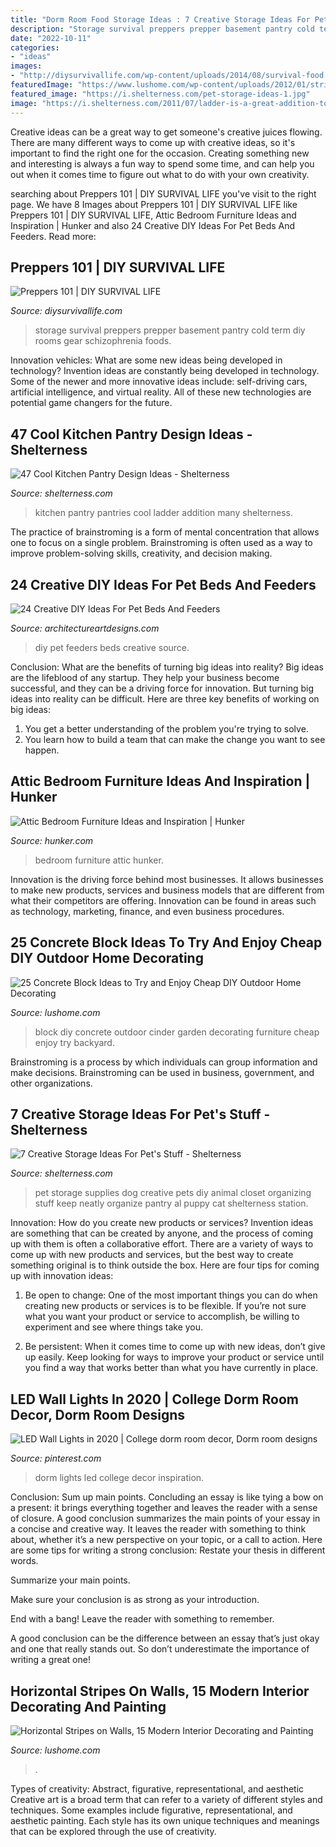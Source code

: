 ```yaml
---
title: "Dorm Room Food Storage Ideas : 7 Creative Storage Ideas For Pet&#039;s Stuff"
description: "Storage survival preppers prepper basement pantry cold term diy rooms gear schizophrenia foods"
date: "2022-10-11"
categories:
- "ideas"
images:
- "http://diysurvivallife.com/wp-content/uploads/2014/08/survival-food.jpg"
featuredImage: "https://www.lushome.com/wp-content/uploads/2012/01/striped-walls-interior-decorating-painting-ideas-4.jpg"
featured_image: "https://i.shelterness.com/pet-storage-ideas-1.jpg"
image: "https://i.shelterness.com/2011/07/ladder-is-a-great-addition-to-many-kitchen-pantries.jpg"
---
```



Creative ideas can be a great way to get someone's creative juices flowing. There are many different ways to come up with creative ideas, so it's important to find the right one for the occasion. Creating something new and interesting is always a fun way to spend some time, and can help you out when it comes time to figure out what to do with your own creativity.

	

		
searching about Preppers 101 | DIY SURVIVAL LIFE you've visit to the right page. We have 8 Images about Preppers 101 | DIY SURVIVAL LIFE like Preppers 101 | DIY SURVIVAL LIFE, Attic Bedroom Furniture Ideas and Inspiration | Hunker and also 24 Creative DIY Ideas For Pet Beds And Feeders. Read more:
		
    
## Preppers 101 | DIY SURVIVAL LIFE

<img loading=lazy src="http://diysurvivallife.com/wp-content/uploads/2014/08/survival-food.jpg" onerror="this.onerror=null;this.src='https://tse4.mm.bing.net/th?id=OIP.xeiwyBmn4rW-KeABQKchRAHaFj&amp;pid=15.1';" alt="Preppers 101 | DIY SURVIVAL LIFE">

_Source: diysurvivallife.com_

>storage survival preppers prepper basement pantry cold term diy rooms gear schizophrenia foods. 

	

Innovation vehicles: What are some new ideas being developed in technology?
Invention ideas are constantly being developed in technology. Some of the newer and more innovative ideas include: self-driving cars, artificial intelligence, and virtual reality. All of these new technologies are potential game changers for the future.

    
## 47 Cool Kitchen Pantry Design Ideas - Shelterness

<img loading=lazy src="https://i.shelterness.com/2011/07/ladder-is-a-great-addition-to-many-kitchen-pantries.jpg" onerror="this.onerror=null;this.src='https://tse4.mm.bing.net/th?id=OIP.r5C8xteZqVTXRdMTD6FvCwHaLH&amp;pid=15.1';" alt="47 Cool Kitchen Pantry Design Ideas - Shelterness">

_Source: shelterness.com_

>kitchen pantry pantries cool ladder addition many shelterness. 

	

The practice of brainstroming is a form of mental concentration that allows one to focus on a single problem. Brainstroming is often used as a way to improve problem-solving skills, creativity, and decision making.

    
## 24 Creative DIY Ideas For Pet Beds And Feeders

<img loading=lazy src="https://www.architectureartdesigns.com/wp-content/uploads/2013/10/1548-630x699.jpg" onerror="this.onerror=null;this.src='https://tse3.mm.bing.net/th?id=OIP.AG4ZTUnoVEUGoxSr9-wgWAHaIN&amp;pid=15.1';" alt="24 Creative DIY Ideas For Pet Beds And Feeders">

_Source: architectureartdesigns.com_

>diy pet feeders beds creative source. 

	

Conclusion: What are the benefits of turning big ideas into reality?
Big ideas are the lifeblood of any startup. They help your business become successful, and they can be a driving force for innovation. But turning big ideas into reality can be difficult. Here are three key benefits of working on big ideas:
1. You get a better understanding of the problem you're trying to solve.
2. You learn how to build a team that can make the change you want to see happen.

    
## Attic Bedroom Furniture Ideas And Inspiration | Hunker

<img loading=lazy src="https://img.hunkercdn.com/640/clsd/7/12/fada6ab0a6c54d34837127aa70280827.jpg" onerror="this.onerror=null;this.src='https://tse1.mm.bing.net/th?id=OIP.7laayX8W-8Wua2C4sxizDQHaLH&amp;pid=15.1';" alt="Attic Bedroom Furniture Ideas and Inspiration | Hunker">

_Source: hunker.com_

>bedroom furniture attic hunker. 

	

Innovation is the driving force behind most businesses. It allows businesses to make new products, services and business models that are different from what their competitors are offering. Innovation can be found in areas such as technology, marketing, finance, and even business procedures.

    
## 25 Concrete Block Ideas To Try And Enjoy Cheap DIY Outdoor Home Decorating

<img loading=lazy src="https://www.lushome.com/wp-content/uploads/2017/08/cinder-block-furniture-backyard-ideas-4.jpg" onerror="this.onerror=null;this.src='https://tse1.mm.bing.net/th?id=OIP.4P2k5sPHPjA3bv7mYaAafwHaEr&amp;pid=15.1';" alt="25 Concrete Block Ideas to Try and Enjoy Cheap DIY Outdoor Home Decorating">

_Source: lushome.com_

>block diy concrete outdoor cinder garden decorating furniture cheap enjoy try backyard. 

	

Brainstroming is a process by which individuals can group information and make decisions. Brainstroming can be used in business, government, and other organizations.

    
## 7 Creative Storage Ideas For Pet&#039;s Stuff - Shelterness

<img loading=lazy src="https://i.shelterness.com/pet-storage-ideas-1.jpg" onerror="this.onerror=null;this.src='https://tse2.mm.bing.net/th?id=OIP.5cVhKqhcTQpGVgX8gIH9WwAAAA&amp;pid=15.1';" alt="7 Creative Storage Ideas For Pet&#039;s Stuff - Shelterness">

_Source: shelterness.com_

>pet storage supplies dog creative pets diy animal closet organizing stuff keep neatly organize pantry al puppy cat shelterness station. 

	

Innovation: How do you create new products or services?
Invention ideas are something that can be created by anyone, and the process of coming up with them is often a collaborative effort. There are a variety of ways to come up with new products and services, but the best way to create something original is to think outside the box. Here are four tips for coming up with innovation ideas:
1. Be open to change: One of the most important things you can do when creating new products or services is to be flexible. If you’re not sure what you want your product or service to accomplish, be willing to experiment and see where things take you.

2. Be persistent: When it comes time to come up with new ideas, don’t give up easily. Keep looking for ways to improve your product or service until you find a way that works better than what you have currently in place.

    
## LED Wall Lights In 2020 | College Dorm Room Decor, Dorm Room Designs

<img loading=lazy src="https://i.pinimg.com/736x/84/3b/9d/843b9d3218d609f8cbd000276a4d3d91.jpg" onerror="this.onerror=null;this.src='https://tse1.mm.bing.net/th?id=OIP.e8LXqm82xNDHsbmtDbKlagHaJw&amp;pid=15.1';" alt="LED Wall Lights in 2020 | College dorm room decor, Dorm room designs">

_Source: pinterest.com_

>dorm lights led college decor inspiration. 

	

Conclusion: Sum up main points.
Concluding an essay is like tying a bow on a present: it brings everything together and leaves the reader with a sense of closure. A good conclusion summarizes the main points of your essay in a concise and creative way. It leaves the reader with something to think about, whether it’s a new perspective on your topic, or a call to action. Here are some tips for writing a strong conclusion:
 Restate your thesis in different words.

Summarize your main points.

Make sure your conclusion is as strong as your introduction.

End with a bang! Leave the reader with something to remember.

A good conclusion can be the difference between an essay that’s just okay and one that really stands out. So don’t underestimate the importance of writing a great one!

    
## Horizontal Stripes On Walls, 15 Modern Interior Decorating And Painting

<img loading=lazy src="https://www.lushome.com/wp-content/uploads/2012/01/striped-walls-interior-decorating-painting-ideas-4.jpg" onerror="this.onerror=null;this.src='https://tse2.mm.bing.net/th?id=OIP.bpV1-fIbOwwotf9iLaXL1AAAAA&amp;pid=15.1';" alt="Horizontal Stripes on Walls, 15 Modern Interior Decorating and Painting">

_Source: lushome.com_

>. 

	

Types of creativity: Abstract, figurative, representational, and aesthetic
Creative art is a broad term that can refer to a variety of different styles and techniques. Some examples include figurative, representational, and aesthetic painting. Each style has its own unique techniques and meanings that can be explored through the use of creativity.

